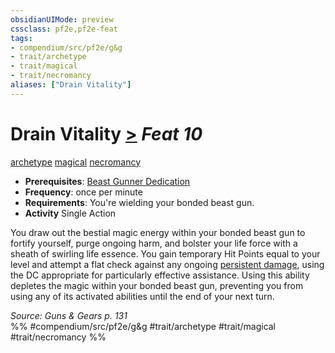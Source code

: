 ```yaml
---
obsidianUIMode: preview
cssclass: pf2e,pf2e-feat
tags:
- compendium/src/pf2e/g&g
- trait/archetype
- trait/magical
- trait/necromancy
aliases: ["Drain Vitality"]
---
```

# Drain Vitality  [>](../../rules/core-rulebook/chapter-9-playing-the-game.md#Actions "Single Action") *Feat 10*  
[archetype](../../rules/traits/archetype.md)  [magical](../../rules/traits/magical.md)  [necromancy](../../rules/traits/necromancy.md)  

- **Prerequisites**: [Beast Gunner Dedication](beast-gunner-dedication-g-g.md)
- **Frequency**: once per minute
- **Requirements**: You're wielding your bonded beast gun.
- **Activity** Single Action

You draw out the bestial magic energy within your bonded beast gun to fortify yourself, purge ongoing harm, and bolster your life force with a sheath of swirling life essence. You gain temporary Hit Points equal to your level and attempt a flat check against any ongoing [persistent damage](../../rules/conditions.md#Persistent%20Damage), using the DC appropriate for particularly effective assistance. Using this ability depletes the magic within your bonded beast gun, preventing you from using any of its activated abilities until the end of your next turn.

*Source: Guns & Gears p. 131*  
%% #compendium/src/pf2e/g&g #trait/archetype #trait/magical #trait/necromancy %%